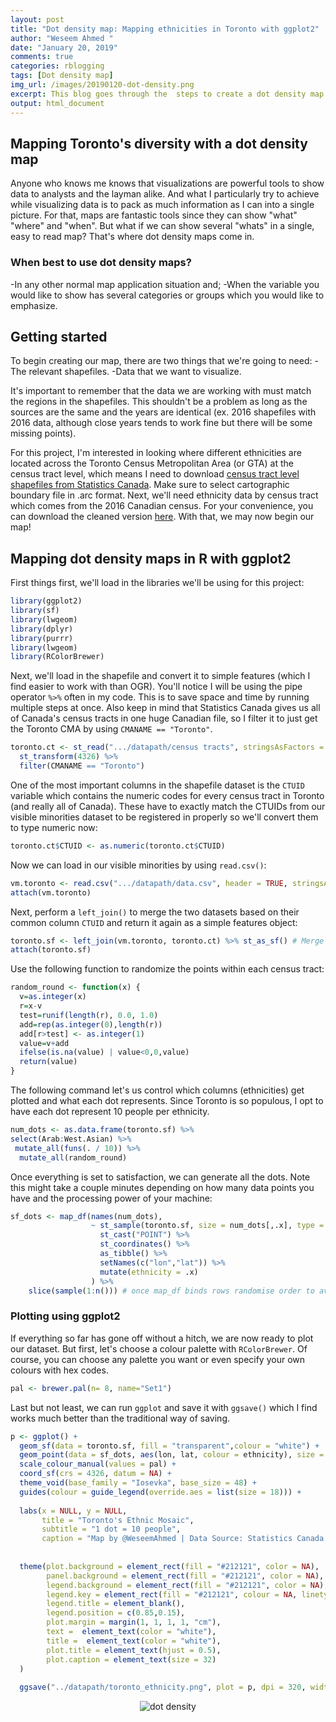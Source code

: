 ```yaml
---
layout: post
title: "Dot density map: Mapping ethnicities in Toronto with ggplot2"
author: "Weseem Ahmed "
date: "January 20, 2019"
comments: true
categories: rblogging
tags: [Dot density map]
img_url: /images/20190120-dot-density.png
excerpt: This blog goes through the  steps to create a dot density map with simple features shapefiles!
output: html_document 
---
```


## Mapping Toronto's diversity with a dot density map
Anyone who knows me knows that visualizations are powerful tools to show data to analysts and the layman alike. And what I particularly try to achieve while visualizing data is to pack as much information as I can into a single picture. For that, maps are fantastic tools since they can show "what" "where" and "when". But what if we can show several "whats" in a single, easy to read map? That's where dot density maps come in.

### When best to use dot density maps?
-In any other normal map application situation and;
-When the variable you would like to show has several categories or groups which you would like to emphasize.


## Getting started
To begin creating our map, there are two things that we're going to need:
-The relevant shapefiles.
-Data that we want to visualize.

It's important to remember that the data we are working with must match the regions in the shapefiles. This shouldn't be a problem as long
as the sources are the same and the years are identical (ex. 2016 shapefiles with 2016 data, although close years tends to work fine but 
there will be some missing points).

For this project, I'm interested in looking where different ethnicities are located across the Toronto Census Metropolitan Area (or GTA) at
the census tract level, which means I need to download 
<a href="https://www12.statcan.gc.ca/census-recensement/2011/geo/bound-limit/bound-limit-2016-eng.cfm"> census tract level shapefiles 
from Statistics Canada</a>. Make sure to select cartographic boundary file in .arc format. Next, we'll need ethnicity data by census tract
which comes from the 2016 Canadian census. For your convenience, you can download the cleaned version <a href="https://drive.google.com/file/d/1RcPDR7RN0iChuOFtT4R0gtA9tgx_z9u1/view?usp=sharing">here</a>.
With that, we may now begin our map!

<h2>Mapping dot density maps in R with ggplot2</h2>

First things first, we'll load in the libraries we'll be using for this project: 

```r
library(ggplot2)
library(sf)
library(lwgeom)
library(dplyr)
library(purrr)
library(lwgeom)
library(RColorBrewer)
```
Next, we'll load in the shapefile and convert it to simple features (which I find easier to work with than OGR). You'll notice I will be
using the pipe operator ```%>%``` often in my code. This is to save space and time by running multiple steps at once. Also keep in mind that
Statistics Canada gives us all of Canada's census tracts in one huge Canadian file, so I filter it to just get the Toronto CMA by using
```CMANAME == "Toronto"```.

```r
toronto.ct <- st_read(".../datapath/census tracts", stringsAsFactors = FALSE, quiet = TRUE) %>% 
  st_transform(4326) %>%
  filter(CMANAME == "Toronto")
```
One of the most important columns in the shapefile dataset is the ```CTUID``` variable which contains the numeric codes for every census tract
in Toronto (and really all of Canada). These have to exactly match the CTUIDs from our visible minorities dataset to be registered in properly
so we'll convert them to type numeric now:


```r
toronto.ct$CTUID <- as.numeric(toronto.ct$CTUID)
```
Now we can load in our visible minorities by using ```read.csv()```:

```r
vm.toronto <- read.csv(".../datapath/data.csv", header = TRUE, stringsAsFactors = FALSE)
attach(vm.toronto)
```
Next, perform a ```left_join()``` to merge the two datasets based on their common column ```CTUID``` and return it again as a simple features object:

```r
toronto.sf <- left_join(vm.toronto, toronto.ct) %>% st_as_sf() # Merge the shapefile and the data
attach(toronto.sf)
```
Use the following function to randomize the points within each census tract:

```r
random_round <- function(x) {
  v=as.integer(x)
  r=x-v
  test=runif(length(r), 0.0, 1.0)
  add=rep(as.integer(0),length(r))
  add[r>test] <- as.integer(1)
  value=v+add
  ifelse(is.na(value) | value<0,0,value)
  return(value)
}
```
The following command let's us control which columns (ethnicities) get plotted and what each dot represents. Since Toronto is so populous,
I opt to have each dot represent 10 people per ethnicity.

```r
num_dots <- as.data.frame(toronto.sf) %>%
select(Arab:West.Asian) %>% 
 mutate_all(funs(. / 10)) %>% 
  mutate_all(random_round)
```
Once everything is set to satisfaction, we can generate all the dots. Note this might take a couple minutes depending on how many data points
you have and the processing power of your machine:

```r
sf_dots <- map_df(names(num_dots), 
                  ~ st_sample(toronto.sf, size = num_dots[,.x], type = "random") %>% # generate the points in each polygon
                    st_cast("POINT") %>%                                             # cast the geom set as 'POINT' data
                    st_coordinates() %>%                                             # pull out coordinates into a matrix
                    as_tibble() %>%                                                  # convert to tibble
                    setNames(c("lon","lat")) %>%                                     # set column names
                    mutate(ethnicity = .x)                                           # add categorical party variable
                  ) %>% 
    slice(sample(1:n())) # once map_df binds rows randomise order to avoid bias in plotting order
```
### Plotting using ggplot2

If everything so far has gone off without a hitch, we are now ready to plot our dataset. But first, let's choose a colour palette with
```RColorBrewer```. Of course, you can choose any palette you want or even specify your own colours with hex codes.

```r
pal <- brewer.pal(n= 8, name="Set1")  
```
Last but not least, we can run ```ggplot``` and save it with ```ggsave()``` which I find works much better than the traditional way of saving.

```r
p <- ggplot() +
  geom_sf(data = toronto.sf, fill = "transparent",colour = "white") +
  geom_point(data = sf_dots, aes(lon, lat, colour = ethnicity), size = .1, alpha = 1) +
  scale_colour_manual(values = pal) +
  coord_sf(crs = 4326, datum = NA) +
  theme_void(base_family = "Iosevka", base_size = 48) +
  guides(colour = guide_legend(override.aes = list(size = 18))) +
  
  labs(x = NULL, y = NULL,
       title = "Toronto's Ethnic Mosaic",
       subtitle = "1 dot = 10 people",
       caption = "Map by @WeseemAhmed | Data Source: Statistics Canada 2016 Census") +
  
  
  theme(plot.background = element_rect(fill = "#212121", color = NA), 
        panel.background = element_rect(fill = "#212121", color = NA),
        legend.background = element_rect(fill = "#212121", color = NA),
        legend.key = element_rect(fill = "#212121", colour = NA, linetype = 'dashed'),
        legend.title = element_blank(),
        legend.position = c(0.85,0.15),
        plot.margin = margin(1, 1, 1, 1, "cm"),
        text =  element_text(color = "white"),
        title =  element_text(color = "white"),
        plot.title = element_text(hjust = 0.5),
        plot.caption = element_text(size = 32)
  )
  
  ggsave("../datapath/toronto_ethnicity.png", plot = p, dpi = 320, width = 100, height = 80, units = "cm")
```
<p align="center">
  <img alt="dot density"
  src="{{ site.baseurl }}/img/20190120-dot-density.png"/>
</p>
